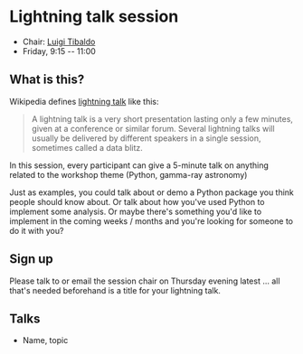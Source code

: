 # Lightning talk session

* Chair: [Luigi Tibaldo](https://github.com/tibaldo)
* Friday, 9:15 -- 11:00

## What is this?

Wikipedia defines [lightning talk](https://en.wikipedia.org/wiki/Lightning_talk) like this:

> A lightning talk is a very short presentation lasting only a few minutes,
> given at a conference or similar forum.
> Several lightning talks will usually be delivered by different speakers
> in a single session, sometimes called a data blitz.

In this session, every participant can give a 5-minute talk on anything
related to the workshop theme (Python, gamma-ray astronomy)

Just as examples, you could talk about or demo a Python package you think
people should know about. Or talk about how you've used Python to implement
some analysis. Or maybe there's something you'd like to implement in the
coming weeks / months and you're looking for someone to do it with you?

## Sign up

Please talk to or email the session chair on Thursday evening latest ...
all that's needed beforehand is a title for your lightning talk.

## Talks

* Name, topic
